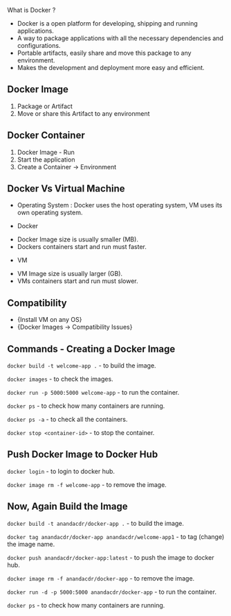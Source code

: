 What is Docker ?
- Docker is a open platform for developing, shipping and running applications.
- A way to package applications with all the necessary dependencies and configurations.
- Portable artifacts, easily share and move this package to any environment.
- Makes the development and deployment more easy and efficient.

## Docker Image
1. Package or Artifact
2. Move or share this Artifact to any environment

## Docker Container
1. Docker Image - Run
2. Start the application
3. Create a Container -> Environment


## Docker Vs Virtual Machine
* Operating System : Docker uses the host operating system, VM uses its own operating system.

* Docker
- Docker Image size is usually smaller (MB).
- Dockers containers start and run must faster.

* VM
- VM Image size is usually larger (GB).
- VMs containers start and run must slower.

## Compatibility
- {Install VM on any OS}
- {Docker Images -> Compatibility Issues}

## Commands - Creating a Docker Image
`docker build -t welcome-app .` - to build the image.

`docker images` - to check the images.

`docker run -p 5000:5000 welcome-app` - to run the container.

`docker ps` - to check how many containers are running.

`docker ps -a` - to check all the containers.

`docker stop <container-id>` - to stop the container.

## Push Docker Image to Docker Hub
`docker login` - to login to docker hub.

`docker image rm -f welcome-app` - to remove the image.

## Now, Again Build the Image
`docker build -t anandacdr/docker-app .` - to build the image.

`docker tag anandacdr/docker-app anandacdr/welcome-app1` - to tag (change) the image name.

`docker push anandacdr/docker-app:latest` - to push the image to docker hub.

`docker image rm -f anandacdr/docker-app` - to remove the image.

`docker run -d -p 5000:5000 anandacdr/docker-app` - to run the container.

`docker ps` - to check how many containers are running.

